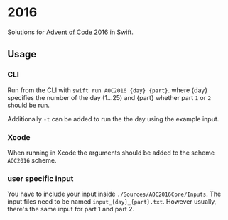 # 2016

Solutions for [Advent of Code 2016](https://adventofcode.com/2016) in Swift.

## Usage

### CLI

Run from the CLI with `swift run AOC2016 {day} {part}`.
where {day} specifies the number of the day (1...25)
and {part} whether part `1` or `2` should be run.

Additionally `-t` can be added to run the the day using the example input.

### Xcode

When running in Xcode the arguments should be added to the scheme `AOC2016` scheme.

### user specific input

You have to include your input inside `./Sources/AOC2016Core/Inputs`.
The input files need to be named `input_{day}_{part}.txt`.
However usually, there's the same input for part 1 and part 2.
